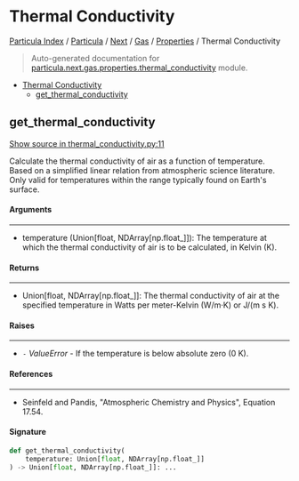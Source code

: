 # Thermal Conductivity

[Particula Index](../../../../README.md#particula-index) / [Particula](../../../index.md#particula) / [Next](../../index.md#next) / [Gas](../index.md#gas) / [Properties](./index.md#properties) / Thermal Conductivity

> Auto-generated documentation for [particula.next.gas.properties.thermal_conductivity](../../../../../particula/next/gas/properties/thermal_conductivity.py) module.

- [Thermal Conductivity](#thermal-conductivity)
  - [get_thermal_conductivity](#get_thermal_conductivity)

## get_thermal_conductivity

[Show source in thermal_conductivity.py:11](../../../../../particula/next/gas/properties/thermal_conductivity.py#L11)

Calculate the thermal conductivity of air as a function of temperature.
Based on a simplified linear relation from atmospheric science literature.
Only valid for temperatures within the range typically found on
Earth's surface.

#### Arguments

-----
- temperature (Union[float, NDArray[np.float_]]): The temperature at which
the thermal conductivity of air is to be calculated, in Kelvin (K).

#### Returns

--------
- Union[float, NDArray[np.float_]]: The thermal conductivity of air at the
specified temperature in Watts per meter-Kelvin (W/m·K) or J/(m s K).

#### Raises

------
- `-` *ValueError* - If the temperature is below absolute zero (0 K).

#### References

----------
- Seinfeld and Pandis, "Atmospheric Chemistry and Physics", Equation 17.54.

#### Signature

```python
def get_thermal_conductivity(
    temperature: Union[float, NDArray[np.float_]]
) -> Union[float, NDArray[np.float_]]: ...
```